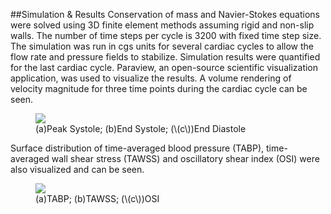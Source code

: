 ##Simulation & Results
Conservation of mass and Navier-Stokes equations were solved using 3D finite element methods assuming rigid and non-slip walls. The number of time steps per cycle is 3200 with fixed time step size. The simulation was run in cgs units for several cardiac cycles to allow the flow rate and pressure fields to stabilize. Simulation results were quantified for the last cardiac cycle. Paraview, an open-source scientific visualization application, was used to visualize the results. A volume rendering of velocity magnitude for three time points during the cardiac cycle can be seen.


<figure>
  <img class="svImg svImgXl" src="clinical/aortofemoral2/imgs/vel.jpg"> 
  <figcaption class="svCaption" >(a)Peak Systole; (b)End Systole; (\(c\))End Diastole</figcaption>
</figure>

Surface distribution of time-averaged blood pressure (TABP), time-averaged wall shear stress (TAWSS) and oscillatory shear index (OSI) were also visualized and can be seen.

<figure>
  <img class="svImg svImgXl" src="clinical/aortofemoral2/imgs/timeaverage.jpg"> 
  <figcaption class="svCaption" >(a)TABP; (b)TAWSS; (\(c\))OSI</figcaption>
</figure>
<br>
<br>
